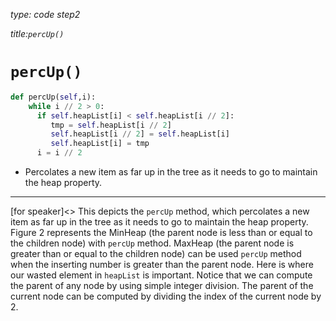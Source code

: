 _type: code step2_

_title:`percUp()`_
# `percUp()`

```python
def percUp(self,i):
    while i // 2 > 0: 
      if self.heapList[i] < self.heapList[i // 2]:    
         tmp = self.heapList[i // 2] 
         self.heapList[i // 2] = self.heapList[i]
         self.heapList[i] = tmp 
      i = i // 2  
```
- Percolates a new item as far up in the tree as it needs to go to maintain the heap property. 
-----
[for speaker]<> This depicts the `percUp` method, which percolates a new item as far up in the tree as it needs to go to maintain the heap property. Figure 2 represents the MinHeap (the parent node is less than or equal to the children node) with `percUp` method. MaxHeap (the parent node is greater than or equal to the children node) can be used `percUp` method when the inserting number is greater than the parent node.  Here is where our wasted element in `heapList` is important. Notice that we can compute the parent of any node by using simple integer division. The parent of the current node can be computed by dividing the index of the current node by 2.